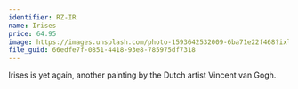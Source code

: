 ```yaml
---
identifier: RZ-IR
name: Irises
price: 64.95
image: https://images.unsplash.com/photo-1593642532009-6ba71e22f468?ixlib=rb-1.2.1&ixid=eyJhcHBfaWQiOjEyMDd9&auto=format&fit=crop&w=1350&q=80
file_guid: 66edfe7f-0851-4418-93e8-785975df7318
---
```

Irises is yet again, another painting by the Dutch artist Vincent van Gogh.